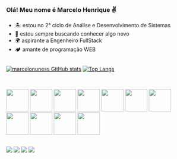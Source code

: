 ### Olá! Meu nome é Marcelo Henrique ✌
- 🏝 estou no 2° ciclo de Análise e Desenvolvimento de Sistemas
- 🚀 estou sempre buscando conhecer algo novo
- 🌍 aspirante a Engenheiro FullStack
- 🏕 amante de programação WEB


##
[![marcelonuness GitHub stats](https://github-readme-stats.vercel.app/api?username=marcelonuness&show_icons=true&theme=highcontrast)](https://github.com/marcelonuness/github-readme-stats)
[![Top Langs](https://github-readme-stats.vercel.app/api/top-langs/?username=marcelonuness&layout=compact&theme=highcontrast)](https://github.com/marcelonuness/github-readme-stats)
##
<div style:"display: inline_block"><br>
<img src="https://cdn.jsdelivr.net/gh/devicons/devicon/icons/html5/html5-original-wordmark.svg" style="width: 60px;" />
<img src="https://cdn.jsdelivr.net/gh/devicons/devicon/icons/css3/css3-original-wordmark.svg" style="width: 60px;" />          
<img src="https://cdn.jsdelivr.net/gh/devicons/devicon/icons/javascript/javascript-original.svg" style="width: 60px;"/>          
<img src="https://cdn.jsdelivr.net/gh/devicons/devicon/icons/jquery/jquery-original.svg" style="width: 60px;"/>          
<img src="https://cdn.jsdelivr.net/gh/devicons/devicon/icons/bootstrap/bootstrap-original.svg" style="width: 60px;"/>
<img src="https://cdn.jsdelivr.net/gh/devicons/devicon/icons/firebase/firebase-plain.svg" style="width: 60px;"/>
<img src="https://cdn.jsdelivr.net/gh/devicons/devicon/icons/mongodb/mongodb-original.svg" style="width: 60px;"/>          
<img src="https://cdn.jsdelivr.net/gh/devicons/devicon/icons/c/c-original.svg" style="width: 60px;"/>
<img src="https://cdn.jsdelivr.net/gh/devicons/devicon/icons/nodejs/nodejs-original.svg" style="width: 60px;"/>          
<img src="https://cdn.jsdelivr.net/gh/devicons/devicon/icons/redux/redux-original.svg" style="width: 60px;"/>          
<img src="https://cdn.jsdelivr.net/gh/devicons/devicon/icons/react/react-original.svg" style="width: 60px;"/>                   
</div>

##

<div>
  <a href="mailto:marcelohenrique.nunes@gmail.com" target="_blank"><img src="https://img.shields.io/badge/Gmail-D14836?style=for-the-badge&logo=gmail&logoColor=white" target="_blank"></a>
  <a href="https://www.instagram.com/ma.nunxs" target="_blank"><img src="https://img.shields.io/badge/Instagram-E4405F?style=for-the-badge&logo=instagram&logoColor=white" target="_blank"></a>
  <a href="https://twitter.com/celoriq" target="_blank"><img src="https://img.shields.io/badge/Twitter-1DA1F2?style=for-the-badge&logo=twitter&logoColor=white" target="_blank"></a>
  <a href="https://www.linkedin.com/in/marcelo-nunes-26a89a208/" target="_blank"><img src="https://img.shields.io/badge/LinkedIn-0077B5?style=for-the-badge&logo=linkedin&logoColor=white" target="_blank"></a>
</div>
